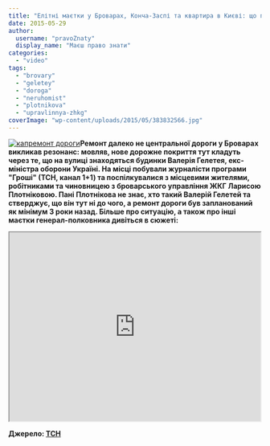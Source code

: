 ```yaml
---
title: "Елітні маєтки у Броварах, Конча-Заспі та квартира в Києві: що приховує екс-міністр оборони Гелетей - сюжет програми \"Гроші\""
date: 2015-05-29
author: 
  username: "pravoZnaty"
  display_name: "Маєш право знати"
categories: 
  - "video"
tags: 
  - "brovary"
  - "geletey"
  - "doroga"
  - "neruhomist"
  - "plotnikova"
  - "upravlinnya-zhkg"
coverImage: "wp-content/uploads/2015/05/383832566.jpg"
---
```


[![капремонт дороги](https://mpz.brovary.org/wp-content/uploads/2013/07/kapremont-dorogi.jpg)](https://mpz.brovary.org/wp-content/uploads/2013/07/kapremont-dorogi.jpg)**Ремонт далеко не центральної дороги у Броварах викликав резонанс: мовляв, нове дорожне покриття тут кладуть через те, що на вулиці знаходяться будинки Валерія Гелетея, екс-міністра оборони Україні. На місці побували журналісти програми "Гроші" (ТСН, канал 1+1) та поспілкувалися з місцевими жителями, робітниками та чиновницею з броварського управління ЖКГ Ларисою Плотніковою. Пані Плотнікова не знає, хто такий Валерій Гелетей та стверджує, що він тут ні до чого, а ремонт дороги був запланований як мінімум 3 роки назад. Більше про ситуацію, а також про інші маєтки генерал-полковника дивіться в сюжеті:**

<iframe src="https://tsn.ua/bin/player/embed.php/384726784 width=" width="500" height="376" allowfullscreen="allowfullscreen"></iframe>

**Джерело: [ТСН](https://tsn.ua/groshi/elitni-mayetki-u-brovarah-koncha-zaspi-ta-kvartira-v-kiyevi-scho-prihovuye-eks-ministr-oboroni-geletey-429427.html)**
